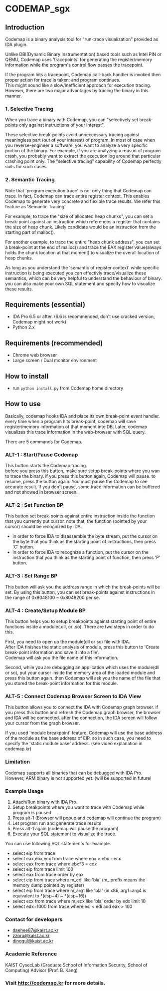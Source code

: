 # CODEMAP_sgx

## Introduction

Codemap is a binary analysis tool for "run-trace visualization" provided as IDA plugin.

Unlike DBI(Dynamic Binary Instrumentation) based tools such as Intel PIN or QEMU, 
Codemap uses 'tracepoints' for generating the register/memory information while 
the program's control flow passes the tracepoint.

If the program hits a tracepoint, Codemap call-back handler is invoked
then proper action for trace is taken; and program continues.  
This might sound like a slow/inefficient approach for execution tracing.
However, there are two major advantages by tracing the binary in this manner.

### 1. Selective Tracing

When you trace a binary with Codemap, you can "selectively set break-points only against instructions of your interest".

These selective break-points avoid unneccessary tracing against meaningless part (out of your interest) of program.
In most of case when you reverse-engineer a software, you want to analyze a very specific portion of the binary.
For example, if you are analyzing a reason of program crash, you probably want to
extract the execution log around that particular crashing point only.
The "selective tracing" capability of Codemap perfectly suits for such cases.


### 2. Semantic Tracing

Note that 'program execution trace' is not only thing that Codemap can trace. 
In fact, Codemap can trace entire register context. 
This enables Codemap to generate very concrete and flexible trace results. 
We refer this feature as 'Semantic Tracing'

For example, to trace the "size of allocated heap chunks", you can set a break-point against an instruction which references
a register that contains the size of heap chunk.  Likely candidate would be an instruction from the starting part of malloc().

For another example, to trace the entire "heap chunk address", you can set a break-point at the end of malloc()
and trace the EAX register value(always holds the chunk location at that moment) to visualize the overall location of heap chunks.

As long as you understand the 'semantic of register context' while specific instruction is being executed
you can effectivly trace/visualize these semantics, which can be very helpful to understand the behaviour of binary.
you can also make your own SQL statement and specify how to visualize these results.


## Requirements (essential)
- IDA Pro 6.5 or after. (6.6 is recommended, don't use cracked version, Codemap might not work)
- Python 2.x

## Requirements (recommended)
- Chrome web browser
- Large screen / Dual monitor environment

## How to install
- run `python install.py` from Codemap home directory

## How to use
Basically, codemap hooks IDA and place its own break-point event handler.
every time when a program hits break-point, codemap will save register/memory information of that moment into DB.
Later, codemap visualizes this trace information in the web-browser with SQL query.

There are 5 commands for Codemap.

### ALT-1 : Start/Pause Codemap

This button starts the Codemap tracing.  
before you press this button, make sure setup break-points where you wan to trace the binary.
if you press this button again, Codemap will pause. to resume, press the button again.
You must pause the Codemap to see accurate result. If you don't pause, 
some trace information can be buffered and not showed in browser screen.

### ALT-2 : Set Function BP

This button set break-points against entire instruction inside the function that you currently put cursor.
note that, the function (pointed by your cursor) should be recognized by IDA.
- in order to force IDA to disassemble the byte stream, put the cursor on the byte that you think as the
starting point of instructions, then press 'C' button.
- in order to force IDA to recognize a function, put the cursor on the instruction that you think as the 
starting point of function, then press 'P' button.


### ALT-3 : Set Range BP

This button will ask you the address range in which the break-points will be set.
By using this button, you can set break-points against instructions in the range of 0x8048100 ~ 0x8048200 per se.



### ALT-4 : Create/Setup Module BP

This button helps you to setup breakpoints against starting point of entire functions inside a module(.dll, or .so).
There are two steps in order to do this.

First, you need to open up the module(dll or so) file with IDA.  
After IDA finishes the static analysis of module, press this button to 'Create break-point information and save it into a file'.  
Codemap will ask you the file name of this information.

Second, while you are debugging an application which uses the module(dll or so),
put your cursor inside the memory area of the loaded module and press this button again. 
then Codemap will ask you the name of the file that you stored the break-point information for this module.


### ALT-5 : Connect Codemap Browser Screen to IDA View

This button allows you to connect the IDA with Codemap graph browser.
if you press this button and refresh the Codemap graph browser, the browser and IDA will be connected.
after the connection, the IDA screen will follow your cursor from the graph browser.

If you used 'module breakpoint' feature, Codemap will use the base address of the module as the
base address of EIP, so in such case, you need to specify the 'static module base' address.
(see video explanation in codemap.kr)


### Limitation

Codemap supports all binaries that can be debugged with IDA Pro.
However, ARM binary is not supported yet. (will be supported in future)


### Example Usage

1. Attach/Run binary with IDA Pro.
2. Setup breakpoints where you want to trace with Codemap while program is paused
3. Press alt-1 (Browser will popup and codemap will continue the program)
4. Let program run and generate trace results
5. Press alt-1 again (codemap will pause the program)
6. Execute your SQL statement to visualize the trace.

You can use following SQL statements for example.
- select eip from trace
- select eax,ebx,ecx from trace where eax > ebx - ecx
- select eax from trace where ebx*3 = edx
- select eip from trace limit 100
- select eax from trace order by eax
- select eip from trace where m_edi like 'bla'   (m_ prefix means the memory dump pointed by register)
- select eip from trace where m_arg1 like 'bla'   (in x86, arg1~arg4 is equivalent to *(esp+4) ~ *(esp+16))
- select ecx from trace where m_ecx like 'bla' order by edx limit 10
- select edx+1000 from trace where esi < edi and eax > 100


### Contact for developers

- daehee87@kaist.ac.kr
- zzoru@kaist.ac.kr
- dinggul@kaist.ac.kr


### Academic Reference

KAIST CysecLab (Graduate School of Information Security, School of Computing)
Advisor (Prof. B. Kang)


### Visit http://codemap.kr for more details.
